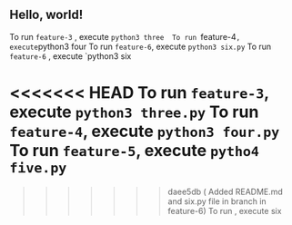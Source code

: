 ## Hello, world! 
 To run `feature-3` , execute `python3 three 
 To run `feature-4` , execute `python3 four 
 To run `feature-6`, execute `python3 six.py`
 To run `feature-6` , execute `python3 six

<<<<<<< HEAD
To run `feature-3`, execute `python3 three.py`
To run `feature-4`, execute `python3 four.py`
To run `feature-5`, execute `pytho4 five.py`
=======
>>>>>>> daee5db ( Added README.md and six.py file in branch in feature-6)
To run , execute six
